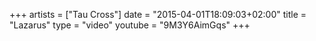 +++
artists = ["Tau Cross"]
date = "2015-04-01T18:09:03+02:00"
title = "Lazarus"
type = "video"
youtube = "9M3Y6AimGqs"
+++

